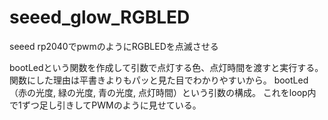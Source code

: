 # seeed_glow_RGBLED
seeed rp2040でpwmのようにRGBLEDを点滅させる

bootLedという関数を作成して引数で点灯する色、点灯時間を渡すと実行する。
関数にした理由は平書きよりもパッと見た目でわかりやすいから。
bootLed（赤の光度, 緑の光度, 青の光度, 点灯時間）という引数の構成。
これをloop内で1ずつ足し引きしてPWMのように見せている。
